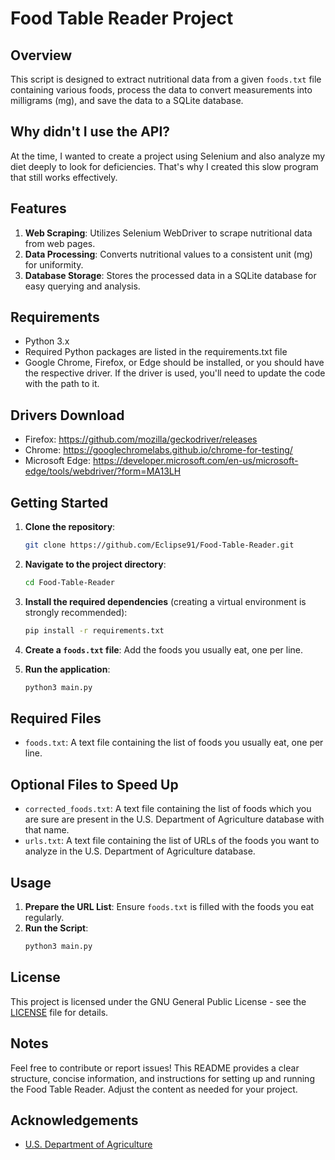 # Food Table Reader Project

## Overview
This script is designed to extract nutritional data from a given `foods.txt` file containing various foods, process the data to convert measurements into milligrams (mg), and save the data to a SQLite database.

## Why didn't I use the API?
At the time, I wanted to create a project using Selenium and also analyze my diet deeply to look for deficiencies. That's why I created this slow program that still works effectively.

## Features
1. **Web Scraping**: Utilizes Selenium WebDriver to scrape nutritional data from web pages.
2. **Data Processing**: Converts nutritional values to a consistent unit (mg) for uniformity.
3. **Database Storage**: Stores the processed data in a SQLite database for easy querying and analysis.

## Requirements

- Python 3.x
- Required Python packages are listed in the requirements.txt file
- Google Chrome, Firefox, or Edge should be installed, or you should have the respective driver. If the driver is used, you'll need to update the code with the path to it.

## Drivers Download
- Firefox: https://github.com/mozilla/geckodriver/releases
- Chrome: https://googlechromelabs.github.io/chrome-for-testing/
- Microsoft Edge: https://developer.microsoft.com/en-us/microsoft-edge/tools/webdriver/?form=MA13LH

## Getting Started

1. **Clone the repository**:
   ```bash
   git clone https://github.com/Eclipse91/Food-Table-Reader.git
   ```

2. **Navigate to the project directory**:
   ```bash
   cd Food-Table-Reader
   ```   

3. **Install the required dependencies** (creating a virtual environment is strongly recommended):
   ```bash
   pip install -r requirements.txt
   ```

4. **Create a `foods.txt` file**: Add the foods you usually eat, one per line.

5. **Run the application**:
   ```bash
   python3 main.py
   ```

## Required Files
- `foods.txt`: A text file containing the list of foods you usually eat, one per line.

## Optional Files to Speed Up
- `corrected_foods.txt`: A text file containing the list of foods which you are sure are present in the U.S. Department of Agriculture database with that name.
- `urls.txt`: A text file containing the list of URLs of the foods you want to analyze in the U.S. Department of Agriculture database.

## Usage
1. **Prepare the URL List**: Ensure `foods.txt` is filled with the foods you eat regularly.
2. **Run the Script**:
   ```bash
   python3 main.py
   ```

## License
This project is licensed under the GNU General Public License - see the [LICENSE](LICENSE) file for details.

## Notes
Feel free to contribute or report issues! This README provides a clear structure, concise information, and instructions for setting up and running the Food Table Reader. Adjust the content as needed for your project.

## Acknowledgements
- [U.S. Department of Agriculture](https://fdc.nal.usda.gov/fdc-app.html#/food-search?query=&type=Foundation)

